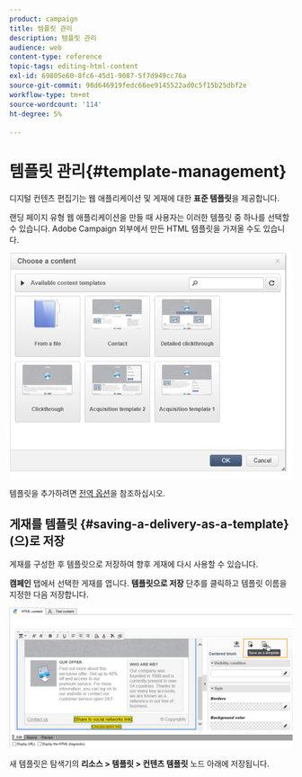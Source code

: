 ```yaml
---
product: campaign
title: 템플릿 관리
description: 템플릿 관리
audience: web
content-type: reference
topic-tags: editing-html-content
exl-id: 69805e60-8fc6-45d1-9087-5f7d949cc76a
source-git-commit: 98d646919fedc66ee9145522ad0c5f15b25dbf2e
workflow-type: tm+mt
source-wordcount: '114'
ht-degree: 5%

---
```


# 템플릿 관리{#template-management}

디지털 컨텐츠 편집기는 웹 애플리케이션 및 게재에 대한 **표준 템플릿**&#x200B;을 제공합니다.

랜딩 페이지 유형 웹 애플리케이션을 만들 때 사용자는 이러한 템플릿 중 하나를 선택할 수 있습니다. Adobe Campaign 외부에서 만든 HTML 템플릿을 가져올 수도 있습니다.

![](assets/dce_popup_templatechoice.png)

템플릿을 추가하려면 [전역 옵션](../../web/using/content-editor-interface.md#global-options)을 참조하십시오.

## 게재를 템플릿 {#saving-a-delivery-as-a-template}(으)로 저장

게재를 구성한 후 템플릿으로 저장하여 향후 게재에 다시 사용할 수 있습니다.

**캠페인** 탭에서 선택한 게재를 엽니다. **템플릿으로 저장** 단추를 클릭하고 템플릿 이름을 지정한 다음 저장합니다.

![](assets/dce_save_model.png)

새 템플릿은 탐색기의 **리소스 > 템플릿 > 컨텐츠 템플릿** 노드 아래에 저장됩니다.

